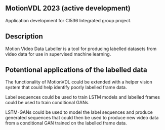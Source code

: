 MotionVDL 2023 (active development)
-----------------------------------

Application development for CI536 Integrated group project.



Description
----------------

Motion Video Data Labeller is a tool for producing labelled
datasets from video data for use in supervised machine learning.



Potentional applications of the labelled data
-------------------------------------------------

The functionality of MotionVDL could be extended with 
a helper vision system that could help identify poorly 
labelled frame data.

Label sequences could be used to train LSTM models and 
labelled frames could be used to train conditional GANs.

LSTM-GANs could be used to model the label sequences and 
produce generated sequences that could then be used to 
produce new video data from a conditional GAN trained on 
the labelled frame data.
